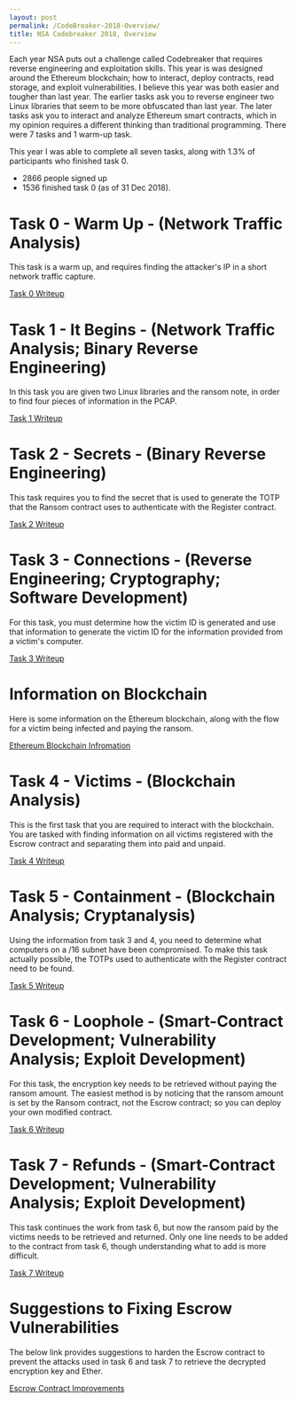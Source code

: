 ```yaml
---
layout: post
permalink: /CodeBreaker-2018-Overview/
title: NSA Codebreaker 2018, Overview
---
```


Each year NSA puts out a challenge called Codebreaker that requires reverse engineering and exploitation skills. This year is was designed around the Ethereum blockchain; how to interact, deploy contracts, read storage, and exploit vulnerabilities. I believe this year was both easier and tougher than last year. The earlier tasks ask you to reverse engineer two Linux libraries that seem to be more obfuscated than last year. The later tasks ask you to interact and analyze Ethereum smart contracts, which in my opinion requires a different thinking than traditional programming. There were 7 tasks and 1 warm-up task. 

This year I was able to complete all seven tasks, along with 1.3% of participants who finished task 0. 
- 2866 people signed up<br>
- 1536 finished task 0 (as of 31 Dec 2018).<br>

# Task 0 - Warm Up - (Network Traffic Analysis) #

This task is a warm up, and requires finding the attacker's IP in a short network traffic capture. 

[Task 0 Writeup](https://armerj.github.io/CodeBreaker-2018-Task-0/)

# Task 1 - It Begins - (Network Traffic Analysis; Binary Reverse Engineering) #

In this task you are given two Linux libraries and the ransom note, in order to find four pieces of information in the PCAP. 

[Task 1 Writeup](https://armerj.github.io/CodeBreaker-2018-Task-1/)

# Task 2 - Secrets - (Binary Reverse Engineering) #

This task requires you to find the secret that is used to generate the TOTP that the Ransom contract uses to authenticate with the Register contract. 

[Task 2 Writeup](https://armerj.github.io/CodeBreaker-2018-Task-2/)

# Task 3 - Connections - (Reverse Engineering; Cryptography; Software Development) #

For this task, you must determine how the victim ID is generated and use that information to generate the victim ID for the information provided from a victim's computer. 

[Task 3 Writeup](https://armerj.github.io/CodeBreaker-2018-Task-3/)

# Information on Blockchain #

Here is some information on the Ethereum blockchain, along with the flow for a victim being infected and paying the ransom. 

[Ethereum Blockchain Infromation](https://armerj.github.io/CodeBreaker-2018-Contract/)

# Task 4 - Victims - (Blockchain Analysis) #

This is the first task that you are required to interact with the blockchain. You are tasked with finding information on all victims registered with the Escrow contract and separating them into paid and unpaid.  

[Task 4 Writeup](https://armerj.github.io/CodeBreaker-2018-Task-4)

# Task 5 - Containment - (Blockchain Analysis; Cryptanalysis) #

Using the information from task 3 and 4, you need to determine what computers on a /16 subnet have been compromised. To make this task actually possible, the TOTPs used to authenticate with the Register contract need to be found.  

[Task 5 Writeup](https://armerj.github.io/CodeBreaker-2018-Task-5)

# Task 6 - Loophole - (Smart-Contract Development; Vulnerability Analysis; Exploit Development) #

For this task, the encryption key needs to be retrieved without paying the ransom amount. The easiest method is by noticing that the ransom amount is set by the Ransom contract, not the Escrow contract; so you can deploy your own modified contract. 

[Task 6 Writeup](https://armerj.github.io/CodeBreaker-2018-Task-6)

# Task 7 - Refunds - (Smart-Contract Development; Vulnerability Analysis; Exploit Development) #

This task continues the work from task 6, but now the ransom paid by the victims needs to be retrieved and returned. Only one line needs to be added to the contract from task 6, though understanding what to add is more difficult.  

[Task 7 Writeup](https://armerj.github.io/CodeBreaker-2018-Task-7)

# Suggestions to Fixing Escrow Vulnerabilities #

The below link provides suggestions to harden the Escrow contract to prevent the attacks used in task 6 and task 7 to retrieve the decrypted encryption key and Ether.   

[Escrow Contract Improvements](https://armerj.github.io/CodeBreaker-2018-Contract-Improvements)